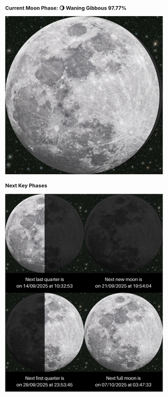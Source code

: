 ### Current Moon Phase: 🌖 Waning Gibbous 97.77%
![Moon Phase](moonphase.png)
### Next Key Phases
![Gallery](gallery.png)